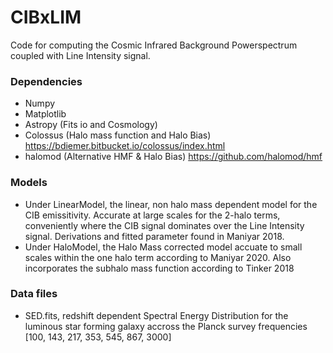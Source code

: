 # CIBxLIM

Code for computing the Cosmic Infrared Background Powerspectrum coupled with Line Intensity signal. 

### Dependencies
- Numpy
- Matplotlib
- Astropy (Fits io and Cosmology)
- Colossus (Halo mass function and Halo Bias) https://bdiemer.bitbucket.io/colossus/index.html
- halomod (Alternative HMF & Halo Bias) https://github.com/halomod/hmf

### Models
- Under LinearModel, the linear, non halo mass dependent model for the CIB emissitivity. Accurate at large scales for the 2-halo terms, conveniently where the CIB signal dominates over the Line Intensity signal. Derivations and fitted parameter found in Maniyar 2018.
- Under HaloModel, the Halo Mass corrected model accuate to small scales within the one halo term according to Maniyar 2020. Also incorporates the subhalo mass function according to Tinker 2018

### Data files
- SED.fits, redshift dependent Spectral Energy Distribution for the luminous star forming galaxy accross the Planck survey frequencies \[100, 143, 217, 353, 545, 867, 3000]
